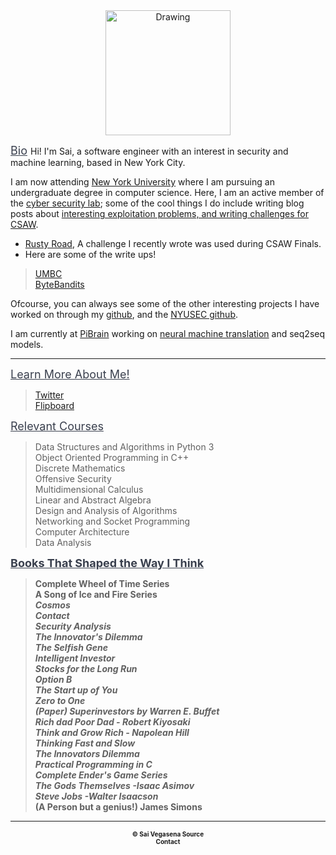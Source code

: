 <head>
  <title>About Me (:</title>                                                        
  <link rel="stylesheet" type="text/css" href="/css/about-me.css">   
  <link href="https://fonts.googleapis.com/css?family=Open+Sans:500|Roboto100"         rel="stylesheet">
</head>

<center><img class = "circle" src = "https://scontent-lga3-1.xx.fbcdn.net/v/t1.0-9/10978508_660446680727400_7710698905422809876_n.jpg?_nc_cat=0&oh=3e8fbc903daeaa9325e63f0e17b6e87e&oe=5B6BB28F" alt = "Drawing" style = "width: 200px;"/> </center>

<font size="4" color = "393f4d"> <u>Bio</u> </font>
Hi! I'm Sai, a software engineer with an interest in security and machine learning, based in New York City.

I am now attending [New York University]() where I am pursuing an undergraduate degree in computer science. Here, I am an active member of the [cyber security lab](https://osiris.cyber.nyu.edu/); some of the cool things I do include writing blog posts about [interesting exploitation problems, and writing challenges for CSAW](https://blog.isis.poly.edu/2017/10/21/hacklu-ctf-indianer/).

* [Rusty Road](https://github.com/svv232/A-Rusty-Road), A challenge I recently wrote was used during CSAW Finals.
* Here are some of the write ups!
> [UMBC](https://galvanizedsecurity.com/csaw/) <br />
> [ByteBandits](https://payatu.com/csaw-ctf-finals-2017-writeups/) <br />

Ofcourse, you can always see some of the other interesting projects I have worked on through my [github](https://github.com/svv232), and the [NYUSEC github](https://github.com/isislab).

I am currently at [PiBrain](http://pibrain.io/) working on [neural machine translation](https://github.com/svv232/nmt) and seq2seq models.


---------------------------------------------------------------------------------------
<font size="4" color = "393f4d"> <u>Learn More About Me!</u> </font>
> [Twitter](https://twitter.com/saivegasena) <br />
> [Flipboard](https://flipboard.com/@SaiVegasena)<br />


<font size="4" color = "393f4d"> <u>Relevant Courses</u> </font>
> Data Structures and Algorithms in Python 3<br />
> Object Oriented Programming in C++<br />
> Discrete Mathematics<br />
> Offensive Security<br />
> Multidimensional Calculus<br />
> Linear and Abstract Algebra<br />
> Design and Analysis of Algorithms<br />
> Networking and Socket Programming<br />
> Computer Architecture <br />
> Data Analysis <b />

<font size ="4" color= "393f4d"> <u>Books That Shaped the Way I Think</u> </font>
> Complete Wheel of Time Series<br />
> A Song of Ice and Fire Series<br />
> *Cosmos* <br />
> *Contact* <br />
> *Security Analysis* <br />
> *The Innovator's Dilemma* <br />
> *The Selfish Gene* <br />
> *Intelligent Investor* <br />
> *Stocks for the Long Run* <br />
> *Option B* <br />
> *The Start up of You* <br />
> *Zero to One* <br />
> *(Paper) Superinvestors by Warren E. Buffet* <br />
> *Rich dad Poor Dad  - Robert Kiyosaki* <br />
> *Think and Grow Rich - Napolean Hill* <br />
> *Thinking Fast and Slow* <br />
> *The Innovators Dilemma* <br />
> *Practical Programming in C* <br />
> *Complete Ender's Game Series* <br />
> *The Gods Themselves -Isaac Asimov* <br />
> *Steve Jobs -Walter Isaacson* <br />
> (A Person but a genius!) James Simons <br />

-------------------------------------------------------------------
<center><font size = "1.5"> &copy; Sai Vegasena <a href = "https://github.com/svv232/svv232.github.io" style = "text-decoration:none"> Source </a>  </font> </center>
<center><font size = "1.5"> <a href = "mailto:svv232@nyu.edu" style = "text-decoration:none">Contact </a> </font> </center>
